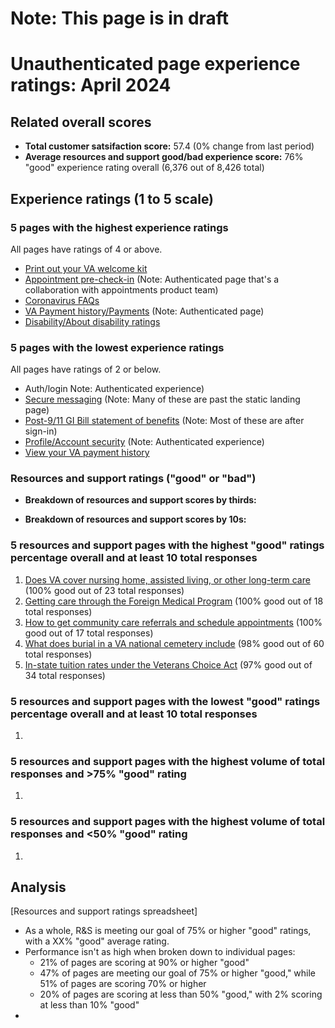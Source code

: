 # Note: This page is in draft
# Unauthenticated page experience ratings: April 2024

## Related overall scores
- **Total customer satsifaction score:** 57.4 (0% change from last period)
- **Average resources and support good/bad experience score:** 76% "good" experience rating overall (6,376 out of 8,426 total)

## Experience ratings (1 to 5 scale)

### 5 pages with the highest experience ratings 
All pages have ratings of 4 or above.
- [Print out your VA welcome kit](https://www.va.gov/welcome-kit/)
- [Appointment pre-check-in](https://www.va.gov/health-care/appointment-pre-check-in/error?error=no-token) (Note: Authenticated page that's a collaboration with appointments product team)
- [Coronavirus FAQs](https://www.va.gov/coronavirus-veteran-frequently-asked-questions/)
- [VA Payment history/Payments](https://www.va.gov/va-payment-history/payments/) (Note: Authenticated page)
- [Disability/About disability ratings](https://www.va.gov/disability/about-disability-ratings/)
  
### 5 pages with the lowest experience ratings
All pages have ratings of 2 or below.
- Auth/login Note: Authenticated experience)
- [Secure messaging](https://www.va.gov/my-health/secure-messages/new-message/) (Note: Many of these are past the static landing page)
- [Post-9/11 GI Bill statement of benefits](https://www.va.gov/education/gi-bill/post-9-11/ch-33-benefit/) (Note: Most of these are after sign-in)
- [Profile/Account security](https://www.va.gov/profile/account-security) (Note: Authenticated experience)
- [View your VA payment history](https://www.va.gov/va-payment-history/)
  
### Resources and support ratings ("good" or "bad")

- **Breakdown of resources and support scores by thirds:**
  
    
- **Breakdown of resources and support scores by 10s:**



### 5 resources and support pages with the highest "good" ratings percentage overall and at least 10 total responses

1. [Does VA cover nursing home, assisted living, or other long-term care](www.va.gov/resources/does-va-cover-nursing-home-assisted-living-or-other-long-term-care) (100% good out of 23 total responses)
2. [Getting care through the Foreign Medical Program](www.va.gov/resources/getting-care-through-the-foreign-medical-program/
) (100% good out of 18 total responses)
3. [How to get community care referrals and schedule appointments](www.va.gov/resources/how-to-get-community-care-referrals-and-schedule-appointments/) (100% good out of 17 total responses)
4. [What does burial in a VA national cemetery include](www.va.gov/resources/what-does-burial-in-a-va-national-cemetery-include/) (98% good out of 60 total responses)
5. [In-state tuition rates under the Veterans Choice Act](www.va.gov/resources/in-state-tuition-rates-under-the-veterans-choice-act/) (97% good out of 34 total responses)

### 5 resources and support pages with the lowest "good" ratings percentage overall and at least 10 total responses

1. 
   
### 5 resources and support pages with the highest volume of total responses and >75% "good" rating

1. 
### 5 resources and support pages with the highest volume of total responses and <50% "good" rating

1. 
## Analysis
[Resources and support ratings spreadsheet]
- As a whole, R&S is meeting our goal of 75% or higher "good" ratings, with a XX% "good" average rating.
- Performance isn't as high when broken down to individual pages:
  - 21% of pages are scoring at 90% or higher "good"
  - 47% of pages are meeting our goal of 75% or higher "good," while 51% of pages are scoring 70% or higher
  - 20% of pages are scoring at less than 50% "good," with 2% scoring at less than 10% "good" 
- 
